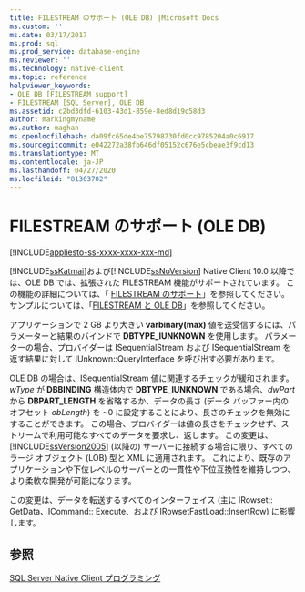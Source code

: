 ```yaml
---
title: FILESTREAM のサポート (OLE DB) |Microsoft Docs
ms.custom: ''
ms.date: 03/17/2017
ms.prod: sql
ms.prod_service: database-engine
ms.reviewer: ''
ms.technology: native-client
ms.topic: reference
helpviewer_keywords:
- OLE DB [FILESTREAM support]
- FILESTREAM [SQL Server], OLE DB
ms.assetid: c2bd3dfd-6103-43d1-859e-8ed8d19c58d3
author: markingmyname
ms.author: maghan
ms.openlocfilehash: da09fc65de4be75798730fd0cc9785204a0c6917
ms.sourcegitcommit: e042272a38fb646df05152c676e5cbeae3f9cd13
ms.translationtype: MT
ms.contentlocale: ja-JP
ms.lasthandoff: 04/27/2020
ms.locfileid: "81303702"
---
```

# <a name="filestream-support-ole-db"></a>FILESTREAM のサポート (OLE DB)
[!INCLUDE[appliesto-ss-xxxx-xxxx-xxx-md](../../../includes/appliesto-ss-xxxx-xxxx-xxx-md.md)]

  [!INCLUDE[ssKatmai](../../../includes/sskatmai-md.md)]および[!INCLUDE[ssNoVersion](../../../includes/ssnoversion-md.md)] Native Client 10.0 以降では、OLE DB では、拡張された FILESTREAM 機能がサポートされています。 この機能の詳細については、「 [FILESTREAM のサポート](../../../relational-databases/native-client/features/filestream-support.md)」を参照してください。 サンプルについては、「[FILESTREAM と OLE DB](../../../relational-databases/native-client-ole-db-how-to/filestream/filestream-and-ole-db.md)」を参照してください。  
  
 アプリケーションで 2 GB より大きい **varbinary(max)** 値を送受信するには、パラメーターと結果のバインドで **DBTYPE_IUNKNOWN** を使用します。 パラメーターの場合、プロバイダーは ISequentialStream および ISequentialStream を返す結果に対して IUnknown::QueryInterface を呼び出す必要があります。  
  
 OLE DB の場合は、ISequentialStream 値に関連するチェックが緩和されます。 *wType* が **DBBINDING** 構造体内で **DBTYPE_IUNKNOWN** である場合、*dwPart* から **DBPART_LENGTH** を省略するか、データの長さ (データ バッファー内のオフセット *obLength*) を ~0 に設定することにより、長さのチェックを無効にすることができます。 この場合、プロバイダーは値の長さをチェックせず、ストリームで利用可能なすべてのデータを要求し、返します。 この変更は、[!INCLUDE[ssVersion2005](../../../includes/ssversion2005-md.md)] (以降の) サーバーに接続する場合に限り、すべてのラージ オブジェクト (LOB) 型と XML に適用されます。 これにより、既存のアプリケーションや下位レベルのサーバーとの一貫性や下位互換性を維持しつつ、より柔軟な開発が可能になります。  
  
 この変更は、データを転送するすべてのインターフェイス (主に IRowset:: GetData、ICommand:: Execute、および IRowsetFastLoad::InsertRow) に影響します。  
  
## <a name="see-also"></a>参照  
 [SQL Server Native Client プログラミング](../../../relational-databases/native-client/sql-server-native-client-programming.md)  
  
  

